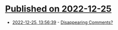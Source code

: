 # [Published on 2022-12-25](index.md)

* [2022-12-25, 13:56:39](https://news.ycombinator.com/item?id=34127256) - [Disappearing Comments?](https://news.ycombinator.com/item?id=34127256)

